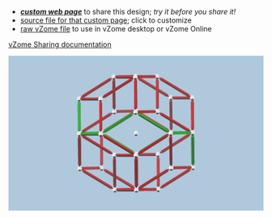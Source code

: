 
 - [***custom web page***][post] to share this design; *try it before you share it!*
 - [source file for that custom page][source]; click to customize
 - [raw vZome file][raw] to use in vZome desktop or vZome Online

[vZome Sharing documentation](https://vzome.github.io/vzome/sharing.html#how-it-works)

![Image](<Triacon-Petrie.png>)


[post]: <https://John-Kostick.github.io/vzome-sharing/2022/01/02/Triacon-Petrie-14-42-57.html>
[source]: <https://github.com/John-Kostick/vzome-sharing/edit/main/_posts/2022-01-02-Triacon-Petrie-14-42-57.md>
[raw]: <https://raw.githubusercontent.com/John-Kostick/vzome-sharing/main/2022/01/02/14-42-57-Triacon-Petrie/Triacon-Petrie.vZome>